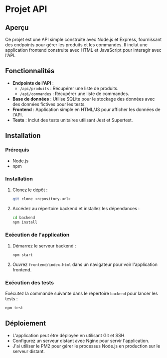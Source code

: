 # Projet API

## Aperçu
Ce projet est une API simple construite avec Node.js et Express, fournissant des endpoints pour gérer les produits et les commandes. Il inclut une application frontend construite avec HTML et JavaScript pour interagir avec l'API.

## Fonctionnalités
- **Endpoints de l'API** :
  - `/api/produits` : Récupérer une liste de produits.
  - `/api/commandes` : Récupérer une liste de commandes.
- **Base de données** : Utilise SQLite pour le stockage des données avec des données fictives pour les tests.
- **Frontend** : Application simple en HTML/JS pour afficher les données de l'API.
- **Tests** : Inclut des tests unitaires utilisant Jest et Supertest.

## Installation

### Prérequis
- Node.js
- npm

### Installation
1. Clonez le dépôt :
   ```bash
   git clone <repository-url>
   ```
2. Accédez au répertoire backend et installez les dépendances :
   ```bash
   cd backend
   npm install
   ```

### Exécution de l'application
1. Démarrez le serveur backend :
   ```bash
   npm start
   ```
2. Ouvrez `frontend/index.html` dans un navigateur pour voir l'application frontend.

### Exécution des tests
Exécutez la commande suivante dans le répertoire `backend` pour lancer les tests :
```bash
npm test
```

## Déploiement
- L'application peut être déployée en utilisant Git et SSH.
- Configurez un serveur distant avec Nginx pour servir l'application.
- J'ai utiliser le PM2 pour gérer le processus Node.js en production sur le serveur distant.